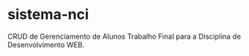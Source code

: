 # sistema-nci
CRUD de Gerenciamento de Alunos
Trabalho Final para a Disciplina de Desenvolvimento WEB.
